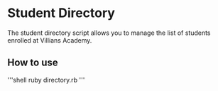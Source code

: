   # Student Directory #

  The student directory script allows you to manage the list of students enrolled at Villians Academy.

  ## How to use ##
  '''shell
  ruby directory.rb
  '''
